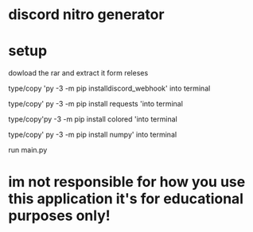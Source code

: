 # discord nitro generator

# setup

dowload the rar and extract it form releses

type/copy 'py -3 -m pip installdiscord_webhook' into terminal

type/copy' py -3 -m pip install requests 'into terminal

type/copy'py -3 -m pip install colored 'into terminal

type/copy' py -3 -m pip install numpy' into terminal

run main.py

# im not responsible for how you use this application it's for educational purposes only!
